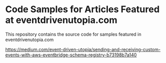 # Code Samples for Articles Featured at eventdrivenutopia.com
This repository contains the source code for samples featured in eventdrivenutopia.com

https://medium.com/event-driven-utopia/sending-and-receiving-custom-events-with-aws-eventbridge-schema-registry-b73198b7a140
